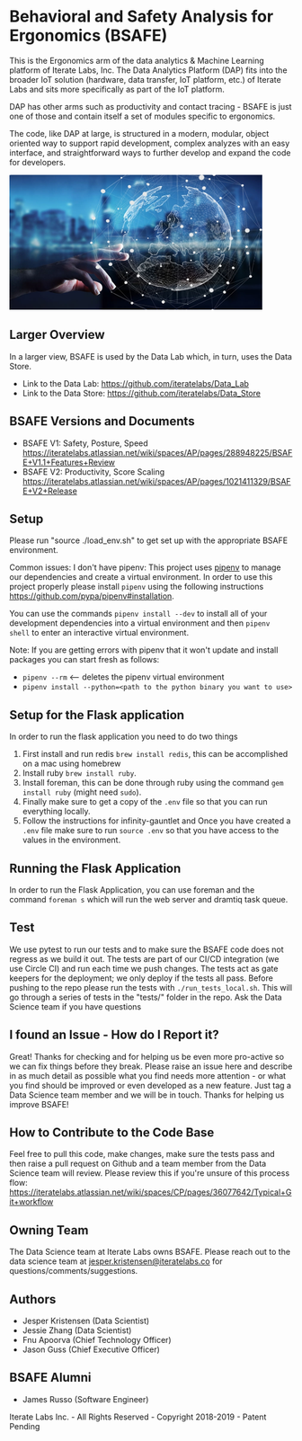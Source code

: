 # Behavioral and Safety Analysis for Ergonomics (BSAFE)

This is the Ergonomics arm of the data analytics & Machine Learning platform of Iterate Labs, Inc. The Data Analytics Platform (DAP) fits into the broader IoT solution (hardware, data transfer, IoT platform, etc.) of Iterate Labs and sits more specifically as part of the IoT platform.

DAP has other arms such as productivity and contact tracing - BSAFE is just one of those and contain itself a set of modules specific to ergonomics.

The code, like DAP at large, is structured in a modern, modular, object oriented way to support rapid development, complex analyzes with an easy interface, and straightforward ways to further develop and expand the code for developers.

<img src="data_analytics.jpg" width="450" height="240" />

## Larger Overview

In a larger view, BSAFE is used by the Data Lab which, in turn, uses the Data Store.
+ Link to the Data Lab: https://github.com/iteratelabs/Data_Lab
+ Link to the Data Store: https://github.com/iteratelabs/Data_Store

## BSAFE Versions and Documents
+ BSAFE V1: Safety, Posture, Speed
https://iteratelabs.atlassian.net/wiki/spaces/AP/pages/288948225/BSAFE+V1.1+Features+Review
+ BSAFE V2: Productivity, Score Scaling
https://iteratelabs.atlassian.net/wiki/spaces/AP/pages/1021411329/BSAFE+V2+Release

## Setup
Please run "source ./load_env.sh" to get set up with the appropriate BSAFE environment.

Common issues:
I don't have pipenv: This project uses [pipenv](https://github.com/pypa/pipenv) to manage our dependencies and create a virtual environment. In order to use this project properly please install `pipenv` using the following instructions https://github.com/pypa/pipenv#installation.

You can use the commands `pipenv install --dev` to install all of your development dependencies into a virtual environment and then `pipenv shell` to enter an interactive virtual environment.

Note: If you are getting errors with pipenv that it won't update and install
packages you can start fresh as follows:
+ `pipenv --rm` <-- deletes the pipenv virtual environment
+ `pipenv install --python=<path to the python binary you want to use>`

## Setup for the Flask application
In order to run the flask application you need to do two things
1. First install and run redis `brew install redis`, this can be accomplished on a mac using homebrew
2. Install ruby `brew install ruby`.
3. Install foreman, this can be done through ruby using the command `gem install ruby` (might need `sudo`).
4. Finally make sure to get a copy of the `.env` file so that you can run everything locally.
5. Follow the instructions for infinity-gauntlet and
Once you have created a `.env` file make sure to run `source .env` so that you have access to the values in the environment.

## Running the Flask Application
In order to run the Flask Application, you can use foreman and the command `foreman s` which will run the web server and dramtiq task queue.

## Test
We use pytest to run our tests and to make sure the BSAFE code does not regress as we build it out. The tests are part of our CI/CD integration (we use Circle CI) and run each time we push changes. The tests act as gate keepers for the deployment; we only deploy if the tests all pass. Before pushing to the repo please run the tests with `./run_tests_local.sh`.
This will go through a series of tests in the "tests/" folder in the repo. Ask the Data Science team if you have questions

## I found an Issue - How do I Report it?

Great! Thanks for checking and for helping us be even more pro-active so we can fix things before they break. Please raise an issue here and describe in as much detail as possible what you find needs more attention - or what you find should be improved or even developed as a new feature. Just tag a Data Science team member and we will be in touch. Thanks for helping us improve BSAFE!

## How to Contribute to the Code Base

Feel free to pull this code, make changes, make sure the tests pass and then raise a pull request on Github and a team member from the Data Science team will review. Please review this if you're unsure of this process flow: https://iteratelabs.atlassian.net/wiki/spaces/CP/pages/36077642/Typical+Git+workflow

## Owning Team

The Data Science team at Iterate Labs owns BSAFE.
Please reach out to the data science team at jesper.kristensen@iteratelabs.co for questions/comments/suggestions.

## Authors

+ Jesper Kristensen (Data Scientist)
+ Jessie Zhang (Data Scientist)
+ Fnu Apoorva (Chief Technology Officer)
+ Jason Guss (Chief Executive Officer)

## BSAFE Alumni
+ James Russo (Software Engineer)

Iterate Labs Inc. - All Rights Reserved - Copyright 2018-2019 - Patent Pending
